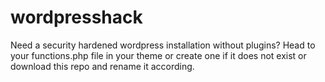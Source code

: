 # wordpresshack
Need a security hardened wordpress installation without plugins? Head to your functions.php file in your theme or create one if it does not exist or download this repo and rename it according.
